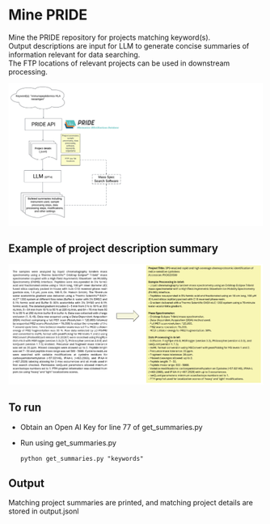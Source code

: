 # Mine PRIDE

Mine the PRIDE repository for projects matching keyword(s). \
Output descriptions are input for LLM to generate concise summaries of information relevant for data searching. \
The FTP locations of relevant projects can be used in downstream processing.

![Model](pipeline_1.png)

## Example of project description summary
![Model](example1.png)

## To run
- Obtain an Open AI Key for line 77 of get_summaries.py
- Run using get_summaries.py
  
  ```
  python get_summaries.py "keywords"
  ```

## Output
Matching project summaries are printed, and matching project details are stored in output.jsonl
